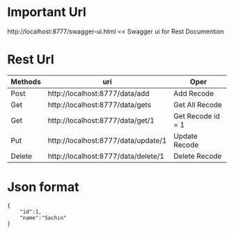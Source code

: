 #  Important Url 

http://localhost:8777/swagger-ui.html					<< Swagger ui for Rest Documention </br>

# Rest Url <br>

| Methods  |	uri                               |       Oper          |
|----------|--------------------------------------|---------------------|
| Post	   |  http://localhost:8777/data/add	  | Add Recode          |
| Get	   |  http://localhost:8777/data/gets	  | Get All Recode      |
| Get	   |  http://localhost:8777/data/get/1    | Get Recode id = 1   |
| Put	   |  http://localhost:8777/data/update/1 | Update Recode       |
| Delete   |  http://localhost:8777/data/delete/1 | Delete Recode       |

# Json format 
```
{
    "id":1,
    "name":"Sachin"
}
```
